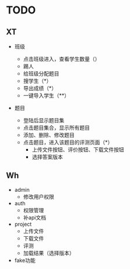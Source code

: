 # TODO

## XT
- 班级
    - 点击班级进入，查看学生数量（）
    - 踢人
    - 给班级分配题目
    - 搜学生（*）
    - 导出成绩（*）
    - 一键导入学生（**）

- 题目
    - 登陆后显示题目集
    - 点击题目集合，显示所有题目
    - 添加、删除、修改题目
    - 点击题目，进入该题目的评测页面（*）
        - 上传文件按钮、评价按钮、下载文件按钮
        - 选择答案版本
    
## Wh
- admin
    - 修改用户权限
- auth
    - 权限管理
    - 补api文档
- project
    - 上传文件
    - 下载文件
    - 评测
    - 加载结果（选择版本）
- fake功能

